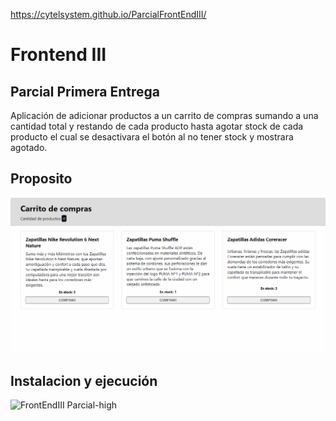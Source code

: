 https://cytelsystem.github.io/ParcialFrontEndIII/

# Frontend III

## Parcial Primera Entrega

Aplicación de adicionar productos a un carrito de compras sumando a una cantidad total y restando de cada producto hasta agotar stock de cada producto el cual se desactivara el botón al no tener stock y mostrara agotado.

## Proposito
![FrontEndIII Parcial-high](https://github.com/cytelsystem/ParcialFrontEndIII/blob/parcialReact/src/demoReactFE3.gif)

## Instalacion y ejecución

![FrontEndIII Parcial-high](https://github.com/cytelsystem/ParcialFrontEndIII/blob/parcialReact/GiffrontendPrimerParcial.gif)
